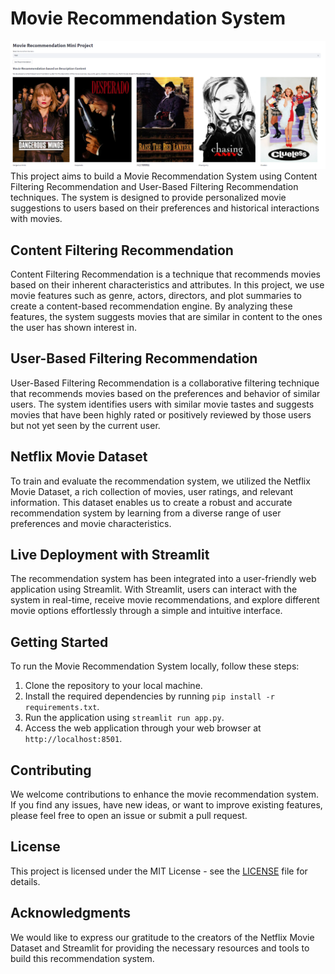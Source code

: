 # Movie Recommendation System
![Screenshot](images/screenshot2.png)
This project aims to build a Movie Recommendation System using Content Filtering Recommendation and User-Based Filtering Recommendation techniques. The system is designed to provide personalized movie suggestions to users based on their preferences and historical interactions with movies.

## Content Filtering Recommendation

Content Filtering Recommendation is a technique that recommends movies based on their inherent characteristics and attributes. In this project, we use movie features such as genre, actors, directors, and plot summaries to create a content-based recommendation engine. By analyzing these features, the system suggests movies that are similar in content to the ones the user has shown interest in.

## User-Based Filtering Recommendation
User-Based Filtering Recommendation is a collaborative filtering technique that recommends movies based on the preferences and behavior of similar users. The system identifies users with similar movie tastes and suggests movies that have been highly rated or positively reviewed by those users but not yet seen by the current user.

## Netflix Movie Dataset

To train and evaluate the recommendation system, we utilized the Netflix Movie Dataset, a rich collection of movies, user ratings, and relevant information. This dataset enables us to create a robust and accurate recommendation system by learning from a diverse range of user preferences and movie characteristics.

## Live Deployment with Streamlit

The recommendation system has been integrated into a user-friendly web application using Streamlit. With Streamlit, users can interact with the system in real-time, receive movie recommendations, and explore different movie options effortlessly through a simple and intuitive interface.

## Getting Started

To run the Movie Recommendation System locally, follow these steps:

1. Clone the repository to your local machine.
2. Install the required dependencies by running `pip install -r requirements.txt`.
3. Run the application using `streamlit run app.py`.
4. Access the web application through your web browser at `http://localhost:8501`.


## Contributing

We welcome contributions to enhance the movie recommendation system. If you find any issues, have new ideas, or want to improve existing features, please feel free to open an issue or submit a pull request.

## License

This project is licensed under the MIT License - see the [LICENSE](LICENSE) file for details.

## Acknowledgments

We would like to express our gratitude to the creators of the Netflix Movie Dataset and Streamlit for providing the necessary resources and tools to build this recommendation system.
